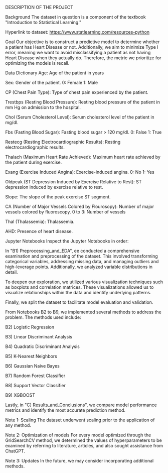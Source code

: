 DESCRIPTION OF THE PROJECT

Background
The dataset in question is a component of the textbook "Introduction to Statistical Learning."

Hyperlink to dataset: https://www.statlearning.com/resources-python

Goal
Our objective is to construct a predictive model to determine whether a patient has Heart Disease or not. Additionally, we aim to minimize Type I error, meaning we want to avoid misclassifying a patient as not having Heart Disease when they actually do. Therefore, the metric we prioritize for optimizing the models is recall.

Data Dictionary
Age: Age of the patient in years

Sex: Gender of the patient. 0: Female 1: Male

CP (Chest Pain Type): Type of chest pain experienced by the patient.

Trestbps (Resting Blood Pressure): Resting blood pressure of the patient in mm Hg on admission to the hospital.

Chol (Serum Cholesterol Level): Serum cholesterol level of the patient in mg/dl.

Fbs (Fasting Blood Sugar): Fasting blood sugar > 120 mg/dl. 0: False 1: True

Restecg (Resting Electrocardiographic Results): Resting electrocardiographic results.

Thalach (Maximum Heart Rate Achieved): Maximum heart rate achieved by the patient during exercise.

Exang (Exercise Induced Angina): Exercise-induced angina. 0: No 1: Yes

Oldpeak (ST Depression Induced by Exercise Relative to Rest): ST depression induced by exercise relative to rest.

Slope: The slope of the peak exercise ST segment.

CA (Number of Major Vessels Colored by Flourosopy): Number of major vessels colored by fluoroscopy. 0 to 3: Number of vessels

Thal (Thalassemia): Thalassemia.

AHD: Presence of heart disease.

Jupyter Notebooks
Inspect the Jupyter Notebooks in order:

In "B1) Preprocessing_and_EDA", ee conducted a comprehensive examination and preprocessing of the dataset. This involved transforming categorical variables, addressing missing data, and managing outliers and high-leverage points. Additionally, we analyzed variable distributions in detail.

To deepen our exploration, we utilized various visualization techniques such as boxplots and correlation matrices. These visualizations allowed us to visualize relationships within the data and identify underlying patterns.

Finally, we split the dataset to facilitate model evaluation and validation.

From Notebooks B2 to B9, we implemented several methods to address the problem. The methods used include:

B2) Logistic Regression

B3) Linear Discriminant Analysis

B4) Quadratic Discriminant Analysis

B5) K-Nearest Neighbors

B6) Gaussian Naive Bayes

B7) Random Forest Classifier

B8) Support Vector Classifier

B9) XGBOOST

Lastly, in "C) Results_and_Conclusions", we compare model performance metrics and identify the most accurate prediction method.

Note 1: Scaling
The dataset underwent scaling prior to the application of any method.

Note 2: Optimization of models
For every model optimized through the GridSearchCV method, we determined the values of hyperparameters to be examined by referring to literature, articles, and also sought assistance from ChatGPT.

Note 3: Updates
In the future, we may consider incorporating additional methods.
